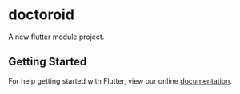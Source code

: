 # doctoroid

A new flutter module project.

## Getting Started

For help getting started with Flutter, view our online
[documentation](https://flutter.dev/).

